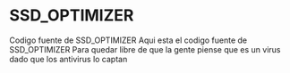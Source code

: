 # SSD_OPTIMIZER
Codigo fuente de SSD_OPTIMIZER
Aqui esta el codigo fuente de SSD_OPTIMIZER 
Para quedar libre de que la gente piense que es un virus dado que los antivirus lo captan 
